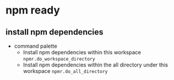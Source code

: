# npm ready

## install npm dependencies

* command palette
    * Install npm dependencies within this workspace
        `npmr.do_workspace_directory`
    * Install npm dependencies within the all directory under this workspace
        `npmr.do_all_directory`
